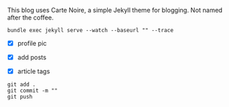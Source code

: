 This blog uses Carte Noire, a simple Jekyll theme for blogging. Not named after the coffee.

```
bundle exec jekyll serve --watch --baseurl "" --trace
```
- [x] profile pic   
- [x] add posts  
- [x] article tags  


```
git add .
git commit -m ""
git push
```